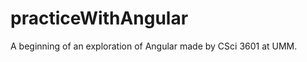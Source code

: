 practiceWithAngular
===================

A beginning of an exploration of Angular made by CSci 3601 at UMM.
